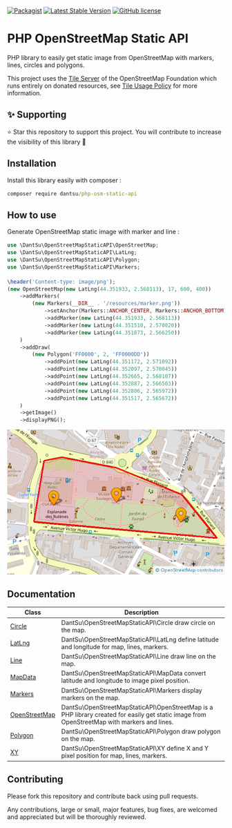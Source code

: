 [![Packagist](https://img.shields.io/packagist/dt/DantSu/php-osm-static-api.svg)](https://packagist.org/packages/DantSu/php-osm-static-api)
[![Latest Stable Version](https://poser.pugx.org/DantSu/php-osm-static-api/v/stable)](https://packagist.org/packages/DantSu/php-osm-static-api)
[![GitHub license](https://img.shields.io/github/license/DantSu/php-osm-static-api.svg)](https://github.com/DantSu/php-osm-static-api/blob/master/LICENSE)

# PHP OpenStreetMap Static API

PHP library to easily get static image from OpenStreetMap with markers, lines, circles and polygons.

This project uses the [Tile Server](https://wiki.openstreetmap.org/wiki/Tile_servers) of the OpenStreetMap Foundation which runs entirely on donated resources, see [Tile Usage Policy](https://operations.osmfoundation.org/policies/tiles/) for more information.

## ✨ Supporting

⭐ Star this repository to support this project. You will contribute to increase the visibility of this library 🙂

## Installation

Install this library easily with composer :

```cmd
composer require dantsu/php-osm-static-api
```

## How to use

Generate OpenStreetMap static image with marker and line :

```php
use \DantSu\OpenStreetMapStaticAPI\OpenStreetMap;
use \DantSu\OpenStreetMapStaticAPI\LatLng;
use \DantSu\OpenStreetMapStaticAPI\Polygon;
use \DantSu\OpenStreetMapStaticAPI\Markers;

\header('Content-type: image/png');
(new OpenStreetMap(new LatLng(44.351933, 2.568113), 17, 600, 400))
    ->addMarkers(
        (new Markers(__DIR__ . '/resources/marker.png'))
            ->setAnchor(Markers::ANCHOR_CENTER, Markers::ANCHOR_BOTTOM)
            ->addMarker(new LatLng(44.351933, 2.568113))
            ->addMarker(new LatLng(44.351510, 2.570020))
            ->addMarker(new LatLng(44.351873, 2.566250))
    )
    ->addDraw(
        (new Polygon('FF0000', 2, 'FF0000DD'))
            ->addPoint(new LatLng(44.351172, 2.571092))
            ->addPoint(new LatLng(44.352097, 2.570045))
            ->addPoint(new LatLng(44.352665, 2.568107))
            ->addPoint(new LatLng(44.352887, 2.566503))
            ->addPoint(new LatLng(44.352806, 2.565972))
            ->addPoint(new LatLng(44.351517, 2.565672))
    )
    ->getImage()
    ->displayPNG();
```

![Exported OpenStreetMap image](./src/samples/resources/sample1.png)

## Documentation

| Class | Description |
|---    |---          |
| [Circle](./docs/classes/DantSu/OpenStreetMapStaticAPI/Circle.md) | DantSu\OpenStreetMapStaticAPI\Circle draw circle on the map.|
| [LatLng](./docs/classes/DantSu/OpenStreetMapStaticAPI/LatLng.md) | DantSu\OpenStreetMapStaticAPI\LatLng define latitude and longitude for map, lines, markers.|
| [Line](./docs/classes/DantSu/OpenStreetMapStaticAPI/Line.md) | DantSu\OpenStreetMapStaticAPI\Line draw line on the map.|
| [MapData](./docs/classes/DantSu/OpenStreetMapStaticAPI/MapData.md) | DantSu\OpenStreetMapStaticAPI\MapData convert latitude and longitude to image pixel position.|
| [Markers](./docs/classes/DantSu/OpenStreetMapStaticAPI/Markers.md) | DantSu\OpenStreetMapStaticAPI\Markers display markers on the map.|
| [OpenStreetMap](./docs/classes/DantSu/OpenStreetMapStaticAPI/OpenStreetMap.md) | DantSu\OpenStreetMapStaticAPI\OpenStreetMap is a PHP library created for easily get static image from OpenStreetMap with markers and lines.|
| [Polygon](./docs/classes/DantSu/OpenStreetMapStaticAPI/Polygon.md) | DantSu\OpenStreetMapStaticAPI\Polygon draw polygon on the map.|
| [XY](./docs/classes/DantSu/OpenStreetMapStaticAPI/XY.md) | DantSu\OpenStreetMapStaticAPI\XY define X and Y pixel position for map, lines, markers.|


## Contributing

Please fork this repository and contribute back using pull requests.

Any contributions, large or small, major features, bug fixes, are welcomed and appreciated but will be thoroughly reviewed.

